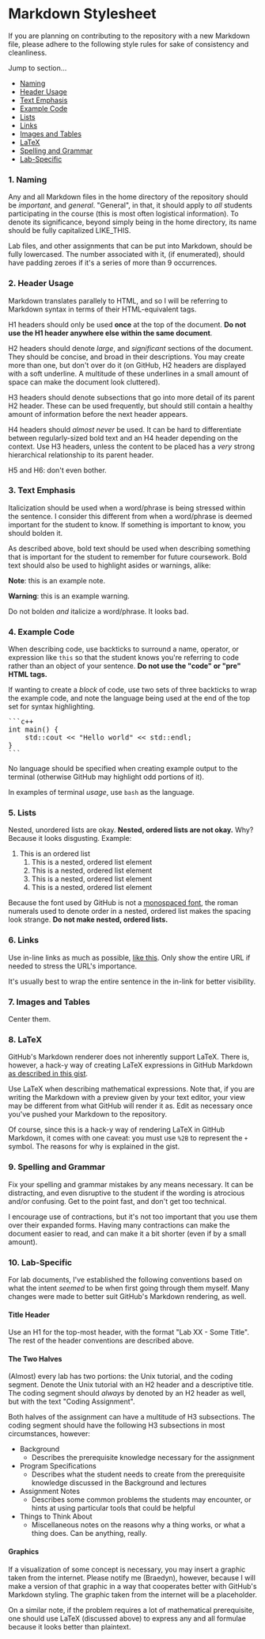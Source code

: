 # Markdown Stylesheet

If you are planning on contributing to the repository with a new Markdown file, please adhere to the following style rules for sake of consistency and cleanliness.

Jump to section...
- [Naming](#1-naming)
- [Header Usage](#2-header-usage)
- [Text Emphasis](#3-text-emphasis)
- [Example Code](#4-example-code)
- [Lists](#5-lists)
- [Links](#6-links)
- [Images and Tables](#7-images-and-tables)
- [LaTeX](#8-latex)
- [Spelling and Grammar](#9-spelling-and-grammar)
- [Lab-Specific](#10-lab-specific)

### 1. Naming

Any and all Markdown files in the home directory of the repository should be _important_, and _general_. "General", in that, it should apply to *all* students participating in the course (this is most often logistical information). To denote its significance, beyond simply being in the home directory, its name should be fully capitalized LIKE_THIS.

Lab files, and other assignments that can be put into Markdown, should be fully lowercased. The number associated with it, (if enumerated), should have padding zeroes if it's a series of more than 9 occurrences.

### 2. Header Usage

Markdown translates parallely to HTML, and so I will be referring to Markdown syntax in terms of their HTML-equivalent tags.

H1 headers should only be used __once__ at the top of the document. __Do not use the H1 header anywhere else within the same document__.

H2 headers should denote _large_, and _significant_ sections of the document. They should be concise, and broad in their descriptions. You may create more than one, but don't over do it (on GitHub, H2 headers are displayed with a soft underline. A multitude of these underlines in a small amount of space can make the document look cluttered).

H3 headers should denote subsections that go into more detail of its parent H2 header. These can be used frequently, but should still contain a healthy amount of information before the next header appears.

H4 headers should *almost never* be used. It can be hard to differentiate between regularly-sized bold text and an H4 header depending on the context. Use H3 headers, unless the content to be placed has a _very_ strong hierarchical relationship to its parent header.

H5 and H6: don't even bother.

### 3. Text Emphasis

Italicization should be used when a word/phrase is being stressed within the sentence. I consider this different from when a word/phrase is deemed important for the student to know. If something is important to know, you should bolden it.

As described above, bold text should be used when describing something that is important for the student to remember for future coursework. Bold text should also be used to highlight asides or warnings, alike:

**Note**: this is an example note.

**Warning**: this is an example warning.

Do not bolden _and_ italicize a word/phrase. It looks bad.

### 4. Example Code

When describing code, use backticks to surround a name, operator, or expression like `this` so that the student knows you're referring to code rather than an object of your sentence. __Do not use the "code" or "pre" HTML tags.__

If wanting to create a _block_ of code, use two sets of three backticks to wrap the example code, and note the language being used at the end of the top set for syntax highlighting.

<pre>
```c++
int main() {
    std::cout << "Hello world" << std::endl;
}
```
</pre>

No language should be specified when creating example output to the terminal (otherwise GitHub may highlight odd portions of it).

In examples of terminal _usage_, use `bash` as the language.

### 5. Lists

Nested, unordered lists are okay. __Nested, ordered lists are not okay.__ Why? Because it looks disgusting. Example:

1. This is an ordered list
    1. This is a nested, ordered list element
    2. This is a nested, ordered list element
    3. This is a nested, ordered list element
    4. This is a nested, ordered list element

Because the font used by GitHub is not a [monospaced font](https://en.wikipedia.org/wiki/Monospaced_font), the roman numerals used to denote order in a nested, ordered list makes the spacing look strange. __Do not make nested, ordered lists.__

### 6. Links

Use in-line links as much as possible, [like this](). Only show the entire URL if needed to stress the URL's importance.

It's usually best to wrap the entire sentence in the in-link for better visibility.

### 7. Images and Tables

Center them.

### 8. LaTeX

GitHub's Markdown renderer does not inherently support LaTeX. There is, however, a hack-y way of creating LaTeX expressions in GitHub Markdown [as described in this gist](https://gist.github.com/a-rodin/fef3f543412d6e1ec5b6cf55bf197d7b).

Use LaTeX when describing mathematical expressions. Note that, if you are writing the Markdown with a preview given by your text editor, your view may be different from what GitHub will render it as. Edit as necessary once you've pushed your Markdown to the repository.

Of course, since this is a hack-y way of rendering LaTeX in GitHub Markdown, it comes with one caveat: you must use `%2B` to represent the `+` symbol. The reasons for why is explained in the gist.

### 9. Spelling and Grammar

Fix your spelling and grammar mistakes by any means necessary. It can be distracting, and even disruptive to the student if the wording is atrocious and/or confusing. Get to the point fast, and don't get too technical.

I encourage use of contractions, but it's not too important that you use them over their expanded forms. Having many contractions can make the document easier to read, and can make it a bit shorter (even if by a small amount).

### 10. Lab-Specific

For lab documents, I've established the following conventions based on what the intent _seemed_ to be when first going through them myself. Many changes were made to better suit GitHub's Markdown rendering, as well.

#### Title Header

Use an H1 for the top-most header, with the format "Lab XX - Some Title". The rest of the header conventions are described above.

#### The Two Halves

(Almost) every lab has two portions: the Unix tutorial, and the coding segment. Denote the Unix tutorial with an H2 header and a descriptive title. The coding segment should _always_ by denoted by an H2 header as well, but with the text "Coding Assignment".

Both halves of the assignment can have a multitude of H3 subsections. The coding segment should have the following H3 subsections in most circumstances, however:
- Background
    - Describes the prerequisite knowledge necessary for the assignment
- Program Specifications
    - Describes what the student needs to create from the prerequisite knowledge discussed in the Background and lectures
- Assignment Notes
    - Describes some common problems the students may encounter, or hints at using particular tools that could be helpful
- Things to Think About
    - Miscellaneous notes on the reasons why a thing works, or what a thing does. Can be anything, really.

#### Graphics

If a visualization of some concept is necessary, you may insert a graphic taken from the internet. Please notify me (Braedyn), however, because I will make a version of that graphic in a way that cooperates better with GitHub's Markdown styling. The graphic taken from the internet will be a placeholder.

On a similar note, if the problem requires a lot of mathematical prerequisite, one should use LaTeX (discussed above) to express any and all formulae because it looks better than plaintext.